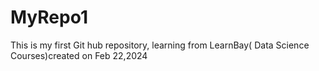 # MyRepo1
This is my first Git hub repository, learning from LearnBay( Data Science Courses)created on Feb 22,2024
